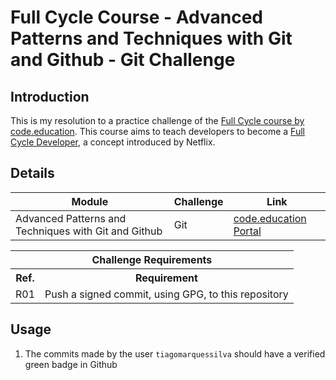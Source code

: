 # Full Cycle Course - Advanced Patterns and Techniques with Git and Github - Git Challenge

## Introduction
This is my resolution to a practice challenge of the [Full Cycle course by code.education](https://fullcycle.com.br/). This course aims to teach developers to become a [Full Cycle Developer](https://netflixtechblog.com/full-cycle-developers-at-netflix-a08c31f83249), a concept introduced by Netflix.

## Details

|Module |Challenge          |Link                                                                                                       |
|---    |---                |---                                                                                                        |
|Advanced Patterns and Techniques with Git and Github |Git   |[code.education Portal](https://portal.code.education/lms/#/183/163/113/conteudos?projeto=52&fase=250)    |

<table>
    <tr>
        <th colspan="2">Challenge Requirements</th>
    </tr>
    <tr>
        <th>Ref.</th>
        <th>Requirement</th>
    </tr>
    <tr>
        <td>R01</td>
        <td>Push a signed commit, using GPG, to this repository</td>
    </tr>
</table>

## Usage

1. The commits made by the user `tiagomarquessilva` should have a verified green badge in Github
